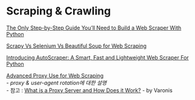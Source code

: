 # Scraping & Crawling

[The Only Step-by-Step Guide You’ll Need to Build a Web Scraper With Python](https://medium.com/better-programming/the-only-step-by-step-guide-youll-need-to-build-a-web-scraper-with-python-e79066bd895a)

[Scrapy Vs Selenium Vs Beautiful Soup for Web Scraping](https://medium.com/@srimanikantapalakollu/scrapy-vs-selenium-vs-beautiful-soup-for-web-scraping-24008b6c87b8)

[Introducing AutoScraper: A Smart, Fast and Lightweight Web Scraper For Python](https://medium.com/better-programming/introducing-autoscraper-a-smart-fast-and-lightweight-web-scraper-for-python-20987f52c749)

[Advanced Proxy Use for Web Scraping](http://blog.adnansiddiqi.me/advanced-proxy-use-for-web-scraping/)\
&#x20; \-  _proxy & user-agent rotation에 대한 설명_\
&#x20; _-_  참고 : [What is a Proxy Server and How Does it Work?](https://www.varonis.com/blog/what-is-a-proxy-server/) - by Varonis
